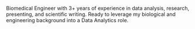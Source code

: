 Biomedical Engineer with 3+ years of experience in data
analysis, research, presenting, and scientific writing. Ready to
leverage my biological and engineering background into a
Data Analytics role.
